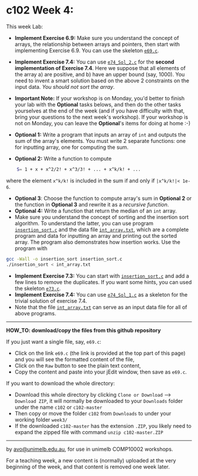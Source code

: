 c102 Week 4:
=======
This week Lab: 
  * **Implement Exercise 6.9:** Make sure you understand the concept of arrays, the relationship
 between arrays and pointers, then start with implementing Exercise 6.9.
You can use the skeleton [`e69.c`](./e69.c).
 
  * **Implement Exercise 7.4:** You can use [`e74_Sol_2.c`](./e74_Sol_2.c) for the **second 
implementation of Exercise 7.4**. Here we suppose that all elements
of the array a) are positive, and b) have an upper bound (say, 1000).
You need to invent a smart solution based on the above 2 constraints on the
input data. *You should not sort the array*.
  * **Important Note:** If your workshop is on Monday, you'd better to 
finish your lab with the **Optional** tasks belows, and then do the other
tasks yourselves at the end of the week (and if you have difficulty with
that, bring your questions to the next week's workshop). If your workshop 
is not on Monday, you can leave the **Optional**'s items for doing at home :-)
  
  * **Optional 1:** Write a program that inputs an array of `int` and outputs
the sum of the array's elements. You must write 2 separate functions:
one for inputting array, one for computing the sum.
  * **Optional 2:** Write a function to compute 
```bash
    S= 1 + x + x^2/2! + x^3/3! + ... + x^k/k! + ...
```
where the element `x^k/k!`  is included in the sum if and only if `|x^k/k!|< 1e-6`.
  * **Optional 3**: Choose the function to compute array's sum in **Optional 2** or the function in **Optional 3** and rewrite it as a *recursive function*.  
  * **Optional 4:** Write a function that return the median of an `int` array. 
  * Make sure you understand the concept of sorting and 
 the insertion sort algorithm. 
To understand the latter, you can use program 
[`insertion_sort.c`](./insertion_sort.c) and the data file
[`int_array.txt`](./int_array.txt), which are a complete program 
and data for inputting an array and printing out
the sorted array.
The program also demonstrates how insertion works. Use the program with
```bash
gcc -Wall -o insertion_sort insertion_sort.c
./insertion_sort < int_array.txt
```
  * **Implement Exercise 7.3:** You can start with 
[`insertion_sort.c`](./insertion_sort.c) and add a few lines to
remove the duplicates. If you want some hints, you can used
the skeleton [`e73.c`](./e73.c).
  * **Implement Exercise 7.4:** You can use [`e74_Sol_1.c`](./e74_Sol_1.c) 
as a skeleton for the trivial solution of exercise 7.4. 
  * Note that the file [`int_array.txt`](./int_array.txt) can 
serve as an input data file for
all of above programs. 

---------------------------------------------------------
**HOW_TO: download/copy the files from this github repository**

If you just want a single file, say, `e69.c`:
  * Click on the link `e69.c` (the link is provided at the top part of
this page) and you will see the formatted content of the file,
  * Click on the `Raw` button to see the plain text content, 
  * Copy the content and paste into your jEdit window, then save as `e69.c`. 

If you want to download the whole directory:
  * Download this whole directory by clicking `Clone or Download` --> `Download ZIP`, it will normally be downloaded to your `Downloads` folder under the name `c102` or `c102-master`
  * Then copy or move the folder `c102` from `Downloads` to under your working folder `week3/`
  * If the downloaded `c102-master` has the extension `.ZIP`, you likely need to expand the zipped file with command `unzip c102-master.ZIP`

---------------------------------------------------------
by avo@unimelb.edu.au, for use in unimelb COMP10002 workshops.

For a teaching week, a new content is (normally) uploaded at the very beginning of the week, and that content is removed one week later.
